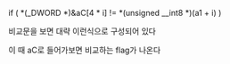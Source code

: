 if ( *(_DWORD *)&aC[4 * i] != *(unsigned __int8 *)(a1 + i) ) 

비교문을 보면 대략 이런식으로 구성되어 있다 

이 때 aC로 들어가보면 비교하는 flag가 나온다  
